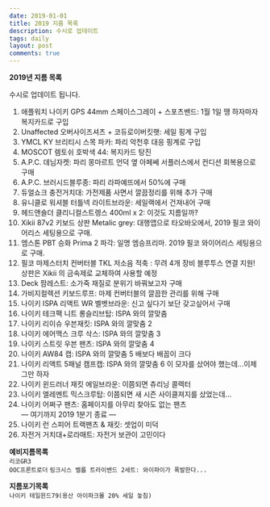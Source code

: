 ```yaml
---
date: 2019-01-01
title: 2019 지름 목록
description: 수시로 업데이트
tags: daily
layout: post
comments: true
---
```

**2019년 지름 목록**

수시로 업데이트 됩니다.

1. 애플워치 나이키 GPS 44mm 스페이스그레이 + 스포츠밴드: 1월 1일 땡 하자마자 복지카드로 구입
2. Unaffected 오버사이즈셔츠 + 코듀로이버킷햇: 세일 핑계 구입
3. YMCL KY 브리티시 스목 파카: 파리 악천후 대응 핑계로 구입
4. MOSCOT 렘토쉬 호박색 44: 복지카드 탕진
5. A.P.C. 데님자켓: 파리 몽마르트 언덕 옆 아페쎄 서플러스에서 컨디션 회복용으로 구매
6. A.P.C. 브러시드블루종: 파리 라파예뜨에서 50%에 구매
7. 듀얼쇼크 충전거치대: 가전제품 사면서 깔끔정리를 위해 추가 구매
8. 유니클로 워셔블 터틀넥 라이트브라운: 세일랙에서 건져내어 구매
9. 헤드앤숄더 클리니컬스트렝스 400ml x 2: 이것도 지름일까?
10. Xikii 87v2 키보드 상판 Metalic grey: 대행앱으로 타오바오에서, 2019 필코 와이어리스 세팅용으로 구매.
11. 엠스톤 PBT 승화 Prima 2 파각: 일명 엠승프리마. 2019 필코 와이어리스 세팅용으로 구매.
12. 필코 마제스터치 컨버터블 TKL 저소음 적축 : 무려 4개 장비 블루투스 연결 지원! 상판은 Xikii 의 금속제로 교체하여 사용할 예정
13. Deck 팜레스트: 소가죽 재질로 분위기 바꿔보고자 구매
14. 가비지컬렉션 키보드루프: 마제 컨버터블의 깔끔한 관리를 위해 구매
15. 나이키 ISPA 리액트 WR 벨벳브라운: 신고 싶다기 보단 갖고싶어서 구매
16. 나이키 테크팩 니트 롱슬리브탑: ISPA 와의 깔맞춤
17. 나이키 리이슈 우븐재킷: ISPA 와의 깔맞춤 2
18. 나이키 에어맥스 크루 삭스: ISPA 와의 깔맞춤 3
19. 나이키 스트릿 우븐 팬츠: ISPA 와의 깔맞춤 4
20. 나이키 AW84 캡: ISPA 와의 깔맞춤 5 배보다 배꼽이 크다
21. 나이키 리액트 5패널 캠프캡: ISPA 와의 깔맞춤 6 이 모자를 샀어야 했는데...이제 그만 하자
22. 나이키 윈드러너 재킷 에일브라운: 이쯤되면 츄리닝 콜렉터
23. 나이키 엘레멘트 믹스크루탑: 이쯤되면 새 시즌 사이클져지를 샀었는데…
24. 나이키 어쩌구 팬츠: 홈페이지를 아무리 찾아도 없는 팬츠  
— 여기까지 2019 1분기 종료 —
25. 나이키 런 스피어 트랙팬츠 & 재킷: 셋업이 미덕
26. 자전거 거치대+로라매트: 자전거 보관이 고민이다

**예비지름목록**  
`리코GR3`  
`OOC프론트로더`
`링크시스 벨롭 트라이밴드 2세트: 와이파이가 폭발한다...`   

**지름포기목록**  
`나이키 테일윈드79(용산 아이파크몰 20% 세일 놓침)`  
